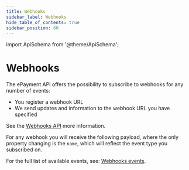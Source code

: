 ```yaml
---
title: Webhooks
sidebar_label: Webhooks
hide_table_of_contents: true
sidebar_position: 60
---
```


import ApiSchema from '@theme/ApiSchema';

# Webhooks

The ePayment API offers the possibility to subscribe to webhooks for any number of events:
* You register a webhook URL
* We send  updates and information to the webhook URL you have specified

See the
[Webhooks API](https://developer.vippsmobilepay.com/docs/APIs/webhooks-api)
more information.

For any webhook you will receive the following payload, where the only property changing is
the `name`, which will reflect the event type you subscribed on.

<ApiSchema id="epayment-swagger-id" pointer="#/components/schemas/WebhookEvent" />

For the full list of available events, see:
[Webhooks events](https://developer.vippsmobilepay.com/docs/APIs/webhooks-api/events).
